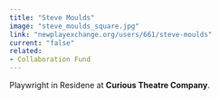 ```yaml
---
title: "Steve Moulds"
image: "steve_moulds_square.jpg"
link: "newplayexchange.org/users/661/steve-moulds"
current: "false"
related:
- Collaboration Fund
---
```


Playwright in Residene at **Curious Theatre Company**.

